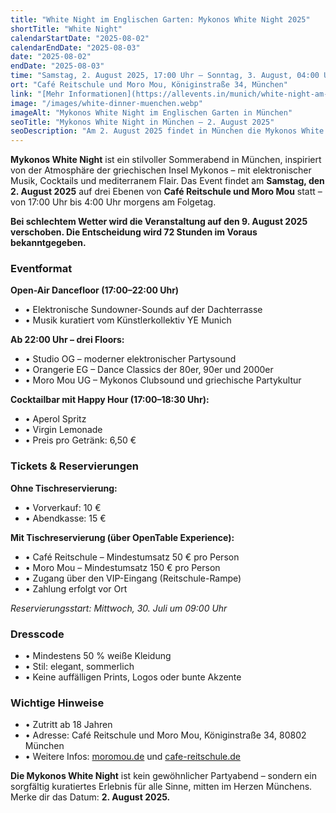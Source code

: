 ```yaml
---
title: "White Night im Englischen Garten: Mykonos White Night 2025"
shortTitle: "White Night"
calendarStartDate: "2025-08-02"
calendarEndDate: "2025-08-03"
date: "2025-08-02"
endDate: "2025-08-03"
time: "Samstag, 2. August 2025, 17:00 Uhr – Sonntag, 3. August, 04:00 Uhr (CEST)"
ort: "Café Reitschule und Moro Mou, Königinstraße 34, München"
link: "[Mehr Informationen](https://allevents.in/munich/white-night-am-englischen-garten/200028226665943)"
image: "/images/white-dinner-muenchen.webp"
imageAlt: "Mykonos White Night im Englischen Garten in München"
seoTitle: "Mykonos White Night in München – 2. August 2025"
seoDescription: "Am 2. August 2025 findet in München die Mykonos White Night statt – ein stilvoller Sommerabend mit elektronischer Musik, Cocktails und mediterraner Atmosphäre. Tickets online erhältlich."
---
```


**Mykonos White Night** ist ein stilvoller Sommerabend in München, inspiriert von der Atmosphäre der griechischen Insel Mykonos – mit elektronischer Musik, Cocktails und mediterranem Flair. Das Event findet am **Samstag, den 2. August 2025** auf drei Ebenen von **Café Reitschule und Moro Mou** statt – von 17:00 Uhr bis 4:00 Uhr morgens am Folgetag.

**Bei schlechtem Wetter wird die Veranstaltung auf den 9. August 2025 verschoben. Die Entscheidung wird 72 Stunden im Voraus bekanntgegeben.**

### Eventformat

**Open-Air Dancefloor (17:00–22:00 Uhr)**  
- • Elektronische Sundowner-Sounds auf der Dachterrasse  
- • Musik kuratiert vom Künstlerkollektiv YE Munich  

**Ab 22:00 Uhr – drei Floors:**  
- • Studio OG – moderner elektronischer Partysound  
- • Orangerie EG – Dance Classics der 80er, 90er und 2000er  
- • Moro Mou UG – Mykonos Clubsound und griechische Partykultur  

**Cocktailbar mit Happy Hour (17:00–18:30 Uhr):**  
- • Aperol Spritz  
- • Virgin Lemonade  
- • Preis pro Getränk: 6,50 €

### Tickets & Reservierungen

**Ohne Tischreservierung:**  
- • Vorverkauf: 10 €  
- • Abendkasse: 15 €

**Mit Tischreservierung (über OpenTable Experience):**  
- • Café Reitschule – Mindestumsatz 50 € pro Person  
- • Moro Mou – Mindestumsatz 150 € pro Person  
- • Zugang über den VIP-Eingang (Reitschule-Rampe)  
- • Zahlung erfolgt vor Ort  

_Reservierungsstart: Mittwoch, 30. Juli um 09:00 Uhr_

### Dresscode

- • Mindestens 50 % weiße Kleidung  
- • Stil: elegant, sommerlich  
- • Keine auffälligen Prints, Logos oder bunte Akzente  

### Wichtige Hinweise

- • Zutritt ab 18 Jahren  
- • Adresse: Café Reitschule und Moro Mou, Königinstraße 34, 80802 München  
- • Weitere Infos: [moromou.de](https://www.moromou.de) und [cafe-reitschule.de](https://www.cafe-reitschule.de/)

**Die Mykonos White Night** ist kein gewöhnlicher Partyabend – sondern ein sorgfältig kuratiertes Erlebnis für alle Sinne, mitten im Herzen Münchens.  
Merke dir das Datum: **2. August 2025.**
